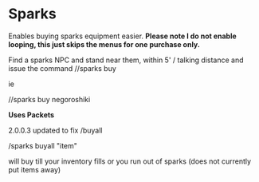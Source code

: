 # Sparks

Enables buying sparks equipment easier. **Please note I do not enable looping, this just skips the menus for one purchase only.**


Find a sparks NPC and stand near them, within 5' / talking distance and issue the command
//sparks buy <item>

ie

//sparks buy negoroshiki


**Uses Packets**


2.0.0.3 updated to fix /buyall

/sparks buyall "item"

will buy till your inventory fills or you run out of sparks (does not currently put items away)

